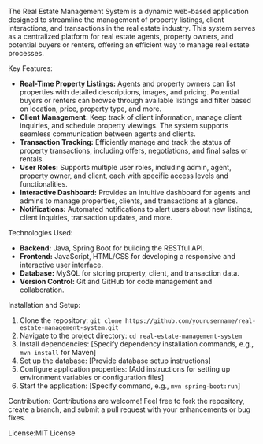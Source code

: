 The Real Estate Management System is a dynamic web-based application designed to streamline the management of property listings, client interactions, and transactions in the real estate industry. This system serves as a centralized platform for real estate agents, property owners, and potential buyers or renters, offering an efficient way to manage real estate processes.

Key Features:
- **Real-Time Property Listings:** Agents and property owners can list properties with detailed descriptions, images, and pricing. Potential buyers or renters can browse through available listings and filter based on location, price, property type, and more.
- **Client Management:** Keep track of client information, manage client inquiries, and schedule property viewings. The system supports seamless communication between agents and clients.
- **Transaction Tracking:** Efficiently manage and track the status of property transactions, including offers, negotiations, and final sales or rentals.
- **User Roles:** Supports multiple user roles, including admin, agent, property owner, and client, each with specific access levels and functionalities.
- **Interactive Dashboard:** Provides an intuitive dashboard for agents and admins to manage properties, clients, and transactions at a glance.
- **Notifications:** Automated notifications to alert users about new listings, client inquiries, transaction updates, and more.

Technologies Used:
- **Backend:** Java, Spring Boot for building the RESTful API.
- **Frontend:** JavaScript, HTML/CSS for developing a responsive and interactive user interface.
- **Database:** MySQL for storing property, client, and transaction data.
- **Version Control:** Git and GitHub for code management and collaboration.

Installation and Setup:
1. Clone the repository: `git clone https://github.com/yourusername/real-estate-management-system.git`
2. Navigate to the project directory: `cd real-estate-management-system`
3. Install dependencies: [Specify dependency installation commands, e.g., `mvn install` for Maven]
4. Set up the database: [Provide database setup instructions]
5. Configure application properties: [Add instructions for setting up environment variables or configuration files]
6. Start the application: [Specify command, e.g., `mvn spring-boot:run`]

Contribution:
Contributions are welcome! Feel free to fork the repository, create a branch, and submit a pull request with your enhancements or bug fixes.

License:MIT License
